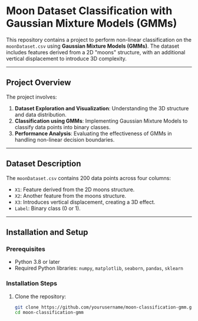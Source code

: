 # Moon Dataset Classification with Gaussian Mixture Models (GMMs)

This repository contains a project to perform non-linear classification on the `moonDataset.csv` using **Gaussian Mixture Models (GMMs)**. The dataset includes features derived from a 2D "moons" structure, with an additional vertical displacement to introduce 3D complexity.

---

## Project Overview

The project involves:
1. **Dataset Exploration and Visualization**: Understanding the 3D structure and data distribution.
2. **Classification using GMMs**: Implementing Gaussian Mixture Models to classify data points into binary classes.
3. **Performance Analysis**: Evaluating the effectiveness of GMMs in handling non-linear decision boundaries.

---

## Dataset Description

The `moonDataset.csv` contains 200 data points across four columns:
- `X1`: Feature derived from the 2D moons structure.
- `X2`: Another feature from the moons structure.
- `X3`: Introduces vertical displacement, creating a 3D effect.
- `Label`: Binary class (0 or 1).

---

## Installation and Setup

### Prerequisites
- Python 3.8 or later
- Required Python libraries: `numpy`, `matplotlib`, `seaborn`, `pandas`, `sklearn`

### Installation Steps
1. Clone the repository:
   ```bash
   git clone https://github.com/yourusername/moon-classification-gmm.git
   cd moon-classification-gmm
